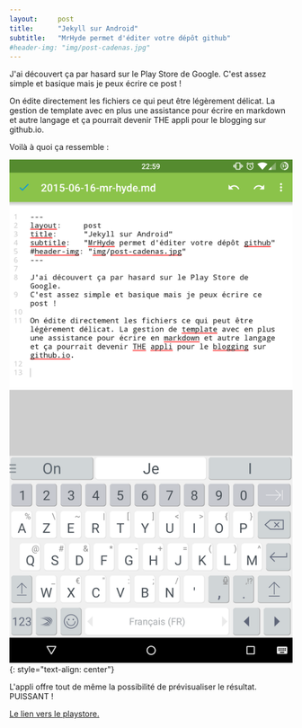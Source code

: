 ```yaml
---
layout:     post
title:      "Jekyll sur Android"
subtitle:   "MrHyde permet d'éditer votre dépôt github"
#header-img: "img/post-cadenas.jpg"
---
```


J'ai découvert ça par hasard sur le Play Store de Google. 
C'est assez simple et basique mais je peux écrire ce post ! 

On édite directement les fichiers ce qui peut être légèrement délicat. La gestion de template avec en plus une assistance pour écrire en markdown et autre langage et ça pourrait devenir THE appli pour le blogging sur github.io. 

Voilà à quoi ça ressemble :

![capture d'écran](img/hydesnap.png)
{: style="text-align: center"}

L'appli offre tout de même la possibilité de prévisualiser le résultat. PUISSANT ! 

[Le lien vers le playstore.](https://play.google.com/store/apps/details?id=org.faudroids.mrhyde)